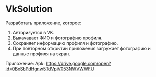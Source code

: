 # VkSolution
Разработать приложение, которое:

1. Авторизуется в VK.
2. Выкачавает ФИО и фотографию профиля.
3. Сохраняет информацию профиля и фотографию.
4. При повторном открытии приложения загружает фотографию и данные профиля на экран.

Приложение: 
Apk: https://drive.google.com/open?id=0BxSbPdHgnw5TdVpiV053NWVWWFU


